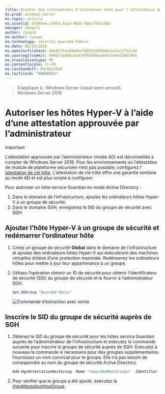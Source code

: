 ```yaml
---
title: Ajouter des informations d’ordinateur hôte pour l’attestation approuvée par l’administrateur
ms.prod: windows-server
ms.topic: article
ms.assetid: 87089ebc-b953-4aa3-96b5-966cf91acb02
manager: dongill
author: rpsqrd
ms.author: ryanpu
ms.technology: security-guarded-fabric
ms.date: 08/29/2018
ms.openlocfilehash: 8da873fa10564be788261069b00a1afac1732c48
ms.sourcegitcommit: b00d7c8968c4adc8f699dbee694afe6ed36bc9de
ms.translationtype: MT
ms.contentlocale: fr-FR
ms.lasthandoff: 04/08/2020
ms.locfileid: "80856952"
---
```

>S’applique à : Windows Server (canal semi-annuel), Windows Server 2016

# <a name="authorize-hyper-v-hosts-using-admin-trusted-attestation"></a>Autoriser les hôtes Hyper-V à l’aide d’une attestation approuvée par l’administrateur

>[!IMPORTANT]
>L’attestation approuvée par l’administrateur (mode AD) est déconseillée à compter de Windows Server 2019. Pour les environnements où l’attestation de module de plateforme sécurisée n’est pas possible, configurez l' [attestation de clé hôte](guarded-fabric-initialize-hgs-key-mode.md). L’attestation de clé hôte offre une garantie similaire au mode AD et est plus simple à configurer. 


Pour autoriser un hôte service Guardian en mode Active Directory : 

1. Dans le domaine de l’infrastructure, ajoutez les ordinateurs hôtes Hyper-V à un groupe de sécurité.
2. Dans le domaine SGH, enregistrez le SID du groupe de sécurité avec SGH. 

## <a name="add-the-hyper-v-host-to-a-security-group-and-reboot-the-host"></a>Ajouter l’hôte Hyper-V à un groupe de sécurité et redémarrer l’ordinateur hôte

1. Créez un groupe de sécurité **Global** dans le domaine de l’infrastructure et ajoutez des ordinateurs hôtes Hyper-V qui exécuteront des machines virtuelles dotées d’une protection maximale. 
   Redémarrez les ordinateurs hôtes pour mettre à jour leur appartenance à un groupe.

2. Utilisez l’opération obtenir un ID de sécurité pour obtenir l’identificateur de sécurité (SID) du groupe de sécurité et le fournir à l’administrateur SGH. 

   ```powershell
   Get-ADGroup "Guarded Hosts"
   ```

   ![Commande d’extraction avec sortie](../media/Guarded-Fabric-Shielded-VM/guarded-host-get-adgroup.png)

## <a name="register-the-sid-of-the-security-group-with-hgs"></a>Inscrire le SID du groupe de sécurité auprès de SGH  

1. Obtenez le SID du groupe de sécurité pour les hôtes service Guardian auprès de l’administrateur de l’infrastructure et exécutez la commande suivante pour inscrire le groupe de sécurité auprès de SGH. 
   Exécutez à nouveau la commande si nécessaire pour des groupes supplémentaires. 
   Fournissez un nom convivial pour le groupe. 
   Elle n’a pas besoin de correspondre au nom du groupe de sécurité Active Directory. 

   ```powershell
   Add-HgsAttestationHostGroup -Name "<GuardedHostGroup>" -Identifier "<SID>"
   ```

2. Pour vérifier que le groupe a été ajouté, exécutez la [HgsAttestationHostGroup](https://technet.microsoft.com/library/mt652172.aspx). 


